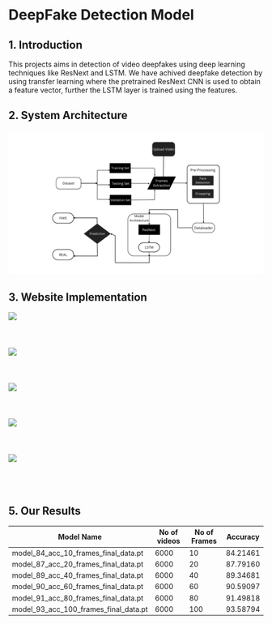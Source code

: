 # DeepFake Detection Model

## 1. Introduction
This projects aims in detection of video deepfakes using deep learning techniques like ResNext and LSTM. We have achived deepfake detection by using transfer learning where the pretrained ResNext CNN is used to obtain a feature vector, further the LSTM layer is trained using the features.

## 2. System Architecture
<p align="center">
  <img src="detailed.png"/>
</p>

## 3. Website Implementation
![](/screenshot/landing.png)
<br><br><br><br>
![](/screenshot/allevents.png)
<br><br><br><br>
![](/screenshot/registration.png)
<br><br><br><br>
![](/screenshot/signin.png)
<br><br><br><br>
![](/screenshot/footer.png)
<br><br><br><br>

## 5. Our Results

| Model Name | No of videos | No of Frames | Accuracy |
|------------|--------------|--------------|----------|
|model_84_acc_10_frames_final_data.pt |6000 |10 |84.21461|
|model_87_acc_20_frames_final_data.pt | 6000 |20 |87.79160|
|model_89_acc_40_frames_final_data.pt | 6000| 40 |89.34681|
|model_90_acc_60_frames_final_data.pt | 6000| 60 |90.59097 |
|model_91_acc_80_frames_final_data.pt | 6000 | 80 | 91.49818 |
|model_93_acc_100_frames_final_data.pt| 6000 | 100 | 93.58794|
